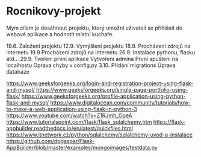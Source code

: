 # Rocnikovy-projekt

Mým cílem je dosáhnout projektu, který umožní uživateli se přihlásit do webové aplikace a hodnotit místní kuchaře.

19.6. Založení projektu
12.9. Vymýšlení projektu
18.9. Procházení zdrojů na internetu 
19.9  Procházení zdrojů na internetu
26.9. Instalace pythonu, flasku atd...
29.9. Tvoření první aplikace
      Vytvoření admina
      První spuštení na localhostu
      Oprava chyby v config.py
3.10. Přidání migrations
      Úprava databáze




https://www.geeksforgeeks.org/login-and-registration-project-using-flask-and-mysql/
https://www.geeksforgeeks.org/single-page-portfolio-using-flask/
https://www.geeksforgeeks.org/profile-application-using-python-flask-and-mysql/
https://www.digitalocean.com/community/tutorials/how-to-make-a-web-application-using-flask-in-python-3
https://www.youtube.com/watch?v=Z1RJmh_OqeA
https://www.tutorialspoint.com/flask/flask_sqlalchemy.htm
https://flask-appbuilder.readthedocs.io/en/latest/quickfiles.html
https://www.itnetwork.cz/python/sqlalchemy/sqlalchemy-uvod-a-instalace
https://github.com/dpgaspar/Flask-AppBuilder/blob/master/examples/mongoimages/testdata.py
